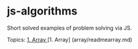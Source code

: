 # js-algorithms

Short solved examples of problem solving via JS.

Topics:
<a href="./array/readmearray.md"> 1. Array </a>
[1. Array] (array/readmearray.md)
